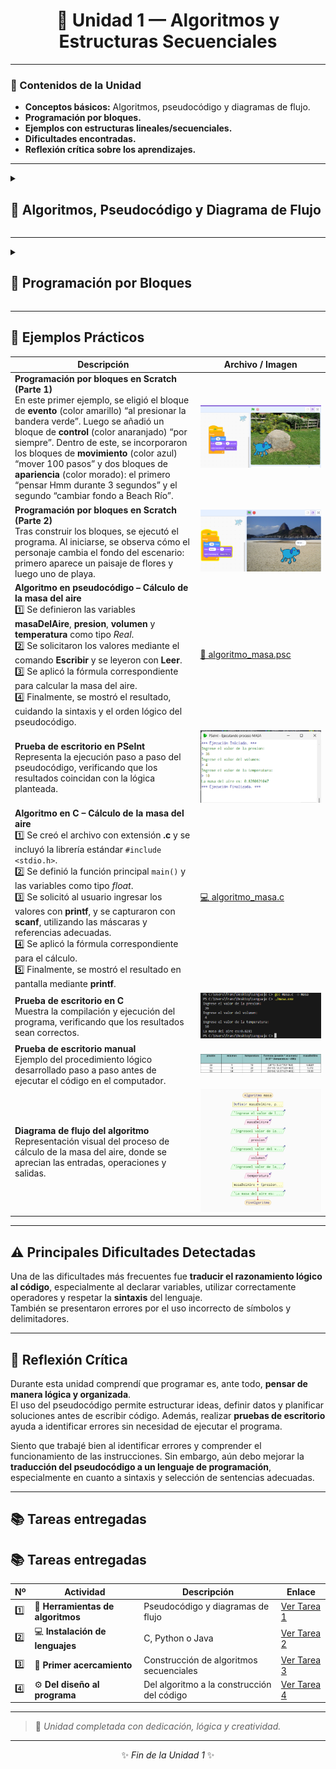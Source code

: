 <div align="center">

# 🧩 Unidad 1 — Algoritmos y Estructuras Secuenciales  

---

</div>

### 📘 Contenidos de la Unidad
- **Conceptos básicos:** Algoritmos, pseudocódigo y diagramas de flujo.  
- **Programación por bloques.**  
- **Ejemplos con estructuras lineales/secuenciales.**  
- **Dificultades encontradas.**  
- **Reflexión crítica sobre los aprendizajes.**  

---

<details>
<summary><h2>🔹 Algoritmos, Pseudocódigo y Diagrama de Flujo</h2></summary>

📄 **Definiciones y explicación:**  

---

### 🧠 1.1. Algoritmos
Un algoritmo puede entenderse como una serie de pasos ordenados que permiten resolver un problema o realizar una tarea específica.  

Según **Guevara Lezama [1]**, se trata de “un conjunto de pasos finitos, precisos y bien definidos para la resolución de problemas”.  
De forma similar, **Pacheco Patiño [2]** señala que un algoritmo es una secuencia detallada de instrucciones que orientan al programador en la solución de una tarea concreta.  

Para que un algoritmo esté bien escrito debe tener algunas características: deben ser **claros, finitos y ordenados**.  
Además, deben garantizar que, con los mismos datos de entrada, siempre se obtenga el mismo resultado.  

En la práctica, esto significa que el algoritmo debe describir el proceso de forma exacta, sin dejar lugar a dudas ni interpretaciones.  

El algoritmo puede escribirse de distintas formas: en **lenguaje natural**, en **pseudocódigo** o mediante **diagramas de flujo**, dependiendo de qué tan visual o estructurada se quiera la representación [2].  

---

### ✏️ 1.2. Pseudocódigo
El pseudocódigo es una herramienta muy útil para representar la lógica de un algoritmo sin tener que usar un lenguaje de programación real.  

**Pacheco Patiño [2]** lo describe como “un lenguaje artificial e informal que ayuda a los programadores a desarrollar algoritmos”.  

En otras palabras, es una forma fácil de escribir un algoritmo, ya que utiliza un lenguaje natural (como el español), que te permite enfocarte en el *qué* y el *cómo* sin seguir las reglas técnicas de un lenguaje de alto nivel como Python o C++.  
Sin embargo, este intenta parecerse a la estructura y sintaxis de los mismos.  

**Guevara Lezama [1]** resalta que el pseudocódigo permite concentrarse en la lógica del problema, lo cual facilita su traducción al lenguaje de programación.  

Además, tiene la ventaja de ser **fácil de leer**, **independiente del lenguaje de programación** y **adaptable a cualquier contexto**.  

---

### 🔶 1.3. Diagramas de Flujo
Los diagramas de flujo permiten representar de forma gráfica los pasos de un algoritmo.  

Como lo dicen **Patiño Martínez, Torres Londoño y Chica Sosa [3]**, son “una técnica gráfica que se utiliza para diseñar algoritmos y representar secuencias de rutinas y procesos de cualquier índole”.  

Esta representación se apoya en símbolos estandarizados por la **norma ISO 5807:1985** y la **ANSI**, que facilitan la lectura y comprensión del proceso, incluso para quienes no son programadores.  

**Algunos símbolos básicos son:**
- **Óvalo:** marca el inicio o el fin.  
- **Rectángulo:** representa una acción o proceso.  
- **Paralelogramo:** indica entrada o salida de datos.  
- **Rombo:** se usa para decisiones o condiciones.  
- **Flechas:** muestran la dirección del flujo de control.  

<small>Los diagramas de flujo ayudan a visualizar la estructura del programa y a detectar posibles errores antes de escribir el código.  
Son una excelente herramienta didáctica, ya que combinan la lógica del pensamiento con la claridad del diseño visual [3].</small>

</details>

---

<details>
<summary><h2>🔹 Programación por Bloques</h2></summary>

## 📄 Conceptos  

---

### 🪄 Introducción
Para muchas personas, comenzar a programar puede resultar complicado debido a la cantidad de reglas y símbolos que requieren los lenguajes tradicionales.  

La **programación por bloques** surge como una solución a este problema. Su objetivo principal es hacer más fácil el primer acercamiento a la programación, permitiendo que los estudiantes se centren en cómo resolver problemas antes de aprender la sintaxis de un lenguaje de código [1].  

---

### 🧩 ¿Qué es la Programación por Bloques?
La programación por bloques es formar algoritmos mediante piezas visuales, como si fuera un rompecabezas, que representan acciones o instrucciones.  

Para crear un programa o algoritmo, una persona solo debe arrastrar y unir estos bloques siguiendo un orden lógico.  
Estos bloques están diseñados para encajar entre sí de forma lógica, evitando errores [1].  

Por ejemplo, si usamos la aplicación **Scratch**, los bloques están divididos por colores y acciones específicas como *mover*, *aparecer*, *emitir sonido*, etc. [2].  

Además, herramientas como Scratch permiten combinar código visual con imágenes, sonidos, personajes y animaciones, lo que motiva a los estudiantes a crear proyectos interactivos y creativos.  

---

### 🌟 Ventajas de la Programación por Bloques
Entre las principales ventajas se encuentran:

- **Aprendizaje fácil y directo.**  
  Los estudiantes comprenden más rápido las ideas centrales de la programación porque pueden ver de forma visual cómo se construye una solución.  
  Esto es útil para enseñar a los niños programación [1].

- **Evita frustraciones.**  
  Al no existir errores de sintaxis, los estudiantes pueden concentrarse en el razonamiento y no en detalles técnicos del lenguaje [1].

- **Creatividad.**  
  Actividades con bloques suelen ser percibidas como divertidas y permiten crear juegos, animaciones o historias, lo cual hace que el aprendizaje se vuelva fácil y atractivo [2].  

---

### ⚠️ Desventajas y Dificultades
Sin embargo, también existen algunas limitaciones:

- **Complejidad creciente.**  
  Aunque es útil para iniciar, muchos estudiantes encuentran más difícil aplicar estructuras como las condiciones o repeticiones más avanzadas cuando el nivel de dificultad aumenta [1].

- **No siempre es suficiente para proyectos complejos.**  
  Algunas tareas requieren manejar hardware, operadores o estructuras más técnicas, y no todos los estudiantes logran dominarlas fácilmente dentro de estos entornos [2].  

</details>

---
 
## 🧪 Ejemplos Prácticos  

| Descripción | Archivo / Imagen |
|-------------|-----------------|
| **Programación por bloques en Scratch (Parte 1)**<br>En este primer ejemplo, se eligió el bloque de **evento** (color amarillo) “al presionar la bandera verde”. Luego se añadió un bloque de **control** (color anaranjado) “por siempre”. Dentro de este, se incorporaron los bloques de **movimiento** (color azul) “mover 100 pasos” y dos bloques de **apariencia** (color morado): el primero “pensar Hmm durante 3 segundos” y el segundo “cambiar fondo a Beach Río”. | ![](unidad1/perritoScratch.png) |
| **Programación por bloques en Scratch (Parte 2)**<br>Tras construir los bloques, se ejecutó el programa. Al iniciarse, se observa cómo el personaje cambia el fondo del escenario: primero aparece un paisaje de flores y luego uno de playa. | ![](unidad1/perritoScratch_cambio_deFondo.png) |
| **Algoritmo en pseudocódigo – Cálculo de la masa del aire**<br>1️⃣ Se definieron las variables **masaDelAire**, **presion**, **volumen** y **temperatura** como tipo *Real*.<br>2️⃣ Se solicitaron los valores mediante el comando **Escribir** y se leyeron con **Leer**.<br>3️⃣ Se aplicó la fórmula correspondiente para calcular la masa del aire.<br>4️⃣ Finalmente, se mostró el resultado, cuidando la sintaxis y el orden lógico del pseudocódigo. | [📄 algoritmo_masa.psc](unidad1/masa.psc) |
| **Prueba de escritorio en PSeInt**<br>Representa la ejecución paso a paso del pseudocódigo, verificando que los resultados coincidan con la lógica planteada. | ![](unidad1/ejecucion_Pseint.png) |
| **Algoritmo en C – Cálculo de la masa del aire**<br>1️⃣ Se creó el archivo con extensión **.c** y se incluyó la librería estándar `#include <stdio.h>`.<br>2️⃣ Se definió la función principal `main()` y las variables como tipo *float*.<br>3️⃣ Se solicitó al usuario ingresar los valores con **printf**, y se capturaron con **scanf**, utilizando las máscaras y referencias adecuadas.<br>4️⃣ Se aplicó la fórmula correspondiente para el cálculo.<br>5️⃣ Finalmente, se mostró el resultado en pantalla mediante **printf**. | [💻 algoritmo_masa.c](unidad1/algoritmo_masa.c) |
| **Prueba de escritorio en C**<br>Muestra la compilación y ejecución del programa, verificando que los resultados sean correctos. | ![](unidad1/ejecucion_Copilacion_EnC.png) |
| **Prueba de escritorio manual**<br>Ejemplo del procedimiento lógico desarrollado paso a paso antes de ejecutar el código en el computador. | ![](unidad1/pruebaDeEscirtorioManual.png) |
| **Diagrama de flujo del algoritmo**<br>Representación visual del proceso de cálculo de la masa del aire, donde se aprecian las entradas, operaciones y salidas. | ![](unidad1/diagrama_masa.png) |



---

## ⚠️ Principales Dificultades Detectadas
Una de las dificultades más frecuentes fue **traducir el razonamiento lógico al código**, especialmente al declarar variables, utilizar correctamente operadores y respetar la **sintaxis** del lenguaje.  
También se presentaron errores por el uso incorrecto de símbolos y delimitadores.  

---

## 💭 Reflexión Crítica
Durante esta unidad comprendí que programar es, ante todo, **pensar de manera lógica y organizada**.  
El uso del pseudocódigo permite estructurar ideas, definir datos y planificar soluciones antes de escribir código. Además, realizar **pruebas de escritorio** ayuda a identificar errores sin necesidad de ejecutar el programa.  

Siento que trabajé bien al identificar errores y comprender el funcionamiento de las instrucciones. Sin embargo, aún debo mejorar la **traducción del pseudocódigo a un lenguaje de programación**, especialmente en cuanto a sintaxis y selección de sentencias adecuadas.  

---

## 📚 Tareas entregadas  
## 📚 Tareas entregadas  

| Nº | Actividad | Descripción | Enlace |
|----|------------|-------------|--------|
| 1️⃣ | 🧩 **Herramientas de algoritmos** | Pseudocódigo y diagramas de flujo | [Ver Tarea 1](https://drive.google.com/file/d/1r_Qpz6qW0wUK3Sd-qUcKzpLrpNokYlvD/view?usp=sharing) |
| 2️⃣ | 💻 **Instalación de lenguajes** | C, Python o Java | [Ver Tarea 2](https://drive.google.com/file/d/1Jc6zVyShcyrnG4cg1bK00uLtHNyj8kfi/view?usp=sharing) |
| 3️⃣ | 🧠 **Primer acercamiento** | Construcción de algoritmos secuenciales | [Ver Tarea 3](https://drive.google.com/file/d/1SLboYDiEZJBnluvBBm8XdPh35Owha0Zo/view?usp=sharing) |
| 4️⃣ | ⚙️ **Del diseño al programa** | Del algoritmo a la construcción del código | [Ver Tarea 4](https://drive.google.com/file/d/111MfQ9oO4RabY0mmf6SDrkK2UgdKd1D-/view?usp=sharing) |
---

> 🌸 *Unidad completada con dedicación, lógica y creatividad.*  

---

<div align="center">

✨ *Fin de la Unidad 1* ✨  

</div>

